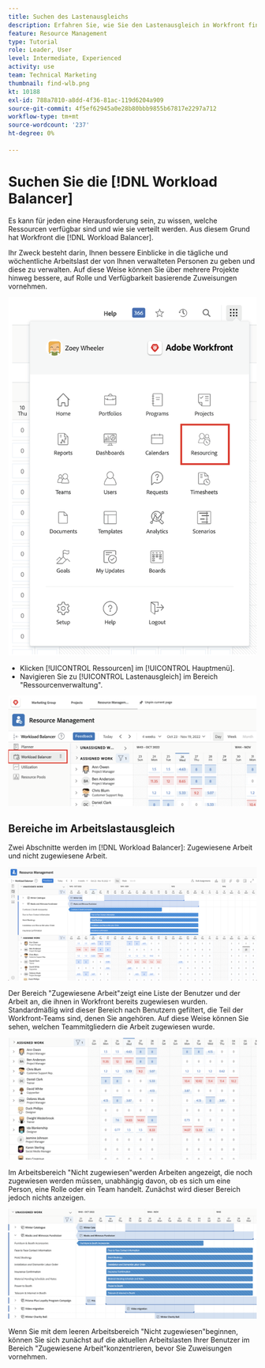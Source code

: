 ```yaml
---
title: Suchen des Lastenausgleichs
description: Erfahren Sie, wie Sie den Lastenausgleich in Workfront finden und einige der verfügbaren Bereiche kennenlernen.
feature: Resource Management
type: Tutorial
role: Leader, User
level: Intermediate, Experienced
activity: use
team: Technical Marketing
thumbnail: find-wlb.png
kt: 10188
exl-id: 788a7810-a8dd-4f36-81ac-119d6204a909
source-git-commit: 4f5ef62945a0e28b80bbb9855b67817e2297a712
workflow-type: tm+mt
source-wordcount: '237'
ht-degree: 0%

---
```


# Suchen Sie die [!DNL Workload Balancer]

Es kann für jeden eine Herausforderung sein, zu wissen, welche Ressourcen verfügbar sind und wie sie verteilt werden. Aus diesem Grund hat Workfront die [!DNL Workload Balancer].

Ihr Zweck besteht darin, Ihnen bessere Einblicke in die tägliche und wöchentliche Arbeitslast der von Ihnen verwalteten Personen zu geben und diese zu verwalten. Auf diese Weise können Sie über mehrere Projekte hinweg bessere, auf Rolle und Verfügbarkeit basierende Zuweisungen vornehmen.

![Menüoption &quot;Ressourcen&quot;](assets/Find_01.png)

* Klicken [!UICONTROL Ressourcen] im [!UICONTROL Hauptmenü].
* Navigieren Sie zu [!UICONTROL Lastenausgleich] im Bereich &quot;Ressourcenverwaltung&quot;.

![Abschnitt zum Arbeitslastausgleich](assets/Find_02.png)

## Bereiche im Arbeitslastausgleich

Zwei Abschnitte werden im [!DNL Workload Balancer]: Zugewiesene Arbeit und nicht zugewiesene Arbeit.

![nicht zugewiesener Bereich](assets/Find_03.png)

Der Bereich &quot;Zugewiesene Arbeit&quot;zeigt eine Liste der Benutzer und der Arbeit an, die ihnen in Workfront bereits zugewiesen wurden. Standardmäßig wird dieser Bereich nach Benutzern gefiltert, die Teil der Workfront-Teams sind, denen Sie angehören. Auf diese Weise können Sie sehen, welchen Teammitgliedern die Arbeit zugewiesen wurde.

![zugewiesene Bereichsbenutzer](assets/Find_04.png)

Im Arbeitsbereich &quot;Nicht zugewiesen&quot;werden Arbeiten angezeigt, die noch zugewiesen werden müssen, unabhängig davon, ob es sich um eine Person, eine Rolle oder ein Team handelt. Zunächst wird dieser Bereich jedoch nichts anzeigen.

![nicht zugewiesener Arbeitsbereich](assets/Find_05.png)

Wenn Sie mit dem leeren Arbeitsbereich &quot;Nicht zugewiesen&quot;beginnen, können Sie sich zunächst auf die aktuellen Arbeitslasten Ihrer Benutzer im Bereich &quot;Zugewiesene Arbeit&quot;konzentrieren, bevor Sie Zuweisungen vornehmen.

